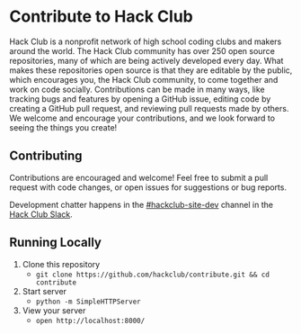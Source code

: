 # Contribute to Hack Club

Hack Club is a nonprofit network of high school coding clubs and makers around the world. The Hack Club community has over 250 open source repositories, many of which are being actively developed every day. What makes these repositories open source is that they are editable by the public, which encourages you, the Hack Club community, to come together and work on code socially. Contributions can be made in many ways, like tracking bugs and features by opening a GitHub issue, editing code by creating a GitHub pull request, and reviewing pull requests made by others. We welcome and encourage your contributions, and we look forward to seeing the things you create!

## Contributing

Contributions are encouraged and welcome! Feel free to submit a pull request with code changes, or open issues for suggestions or bug reports.

Development chatter happens in the [#hackclub-site-dev](https://app.slack.com/client/T0266FRGM/C036BTDGP43) channel in the [Hack Club Slack](https://hackclub.com/slack/).

## Running Locally

1. Clone this repository
   - `git clone https://github.com/hackclub/contribute.git && cd contribute`
1. Start server
   - `python -m SimpleHTTPServer`
1. View your server
   - `open http://localhost:8000/`
